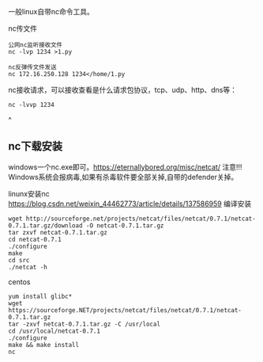 一般linux自带nc命令工具。

nc传文件
```
公网nc监听接收文件
nc -lvp 1234 >1.py

nc反弹传文件发送
nc 172.16.250.128 1234</home/1.py
```

nc接收请求，可以接收查看是什么请求包协议，tcp、udp、http、dns等：
```
nc -lvvp 1234
```
^
## **nc下载安装**
windows一个nc.exe即可。https://eternallybored.org/misc/netcat/ 注意!!! Windows系统会报病毒,如果有杀毒软件要全部关掉,自带的defender关掉。

linunx安装nc
<https://blog.csdn.net/weixin_44462773/article/details/137586959>
编译安装
```
wget http://sourceforge.net/projects/netcat/files/netcat/0.7.1/netcat-0.7.1.tar.gz/download -O netcat-0.7.1.tar.gz
tar zxvf netcat-0.7.1.tar.gz
cd netcat-0.7.1
./configure
make
cd src
./netcat -h
```

centos
```
yum install glibc*
wget https://sourceforge.NET/projects/netcat/files/netcat/0.7.1/netcat-0.7.1.tar.gz
tar -zxvf netcat-0.7.1.tar.gz -C /usr/local
cd /usr/local/netcat-0.7.1
./configure
make && make install
nc
```